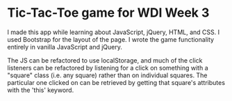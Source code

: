 # Tic-Tac-Toe game for WDI Week 3

I made this app while learning about JavaScript, jQuery, HTML, and CSS. I used Bootstrap for the layout of the page. I wrote the game functionality entirely in vanilla JavaScript and jQuery. 

The JS can be refactored to use localStorage, and much of the click listeners can be refactored by listening for a click on something with a "square" class (i.e. any square) rather than on individual squares. The particular one clicked on can be retrieved by getting that square's attributes with the 'this' keyword. 
